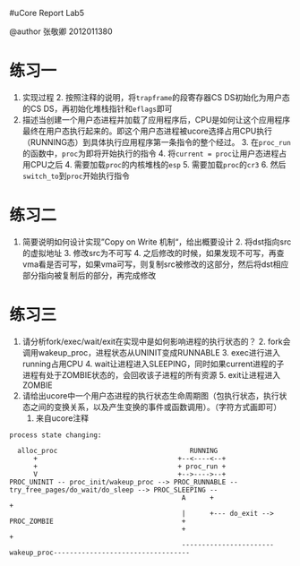 #uCore Report Lab5

@author 张敬卿 2012011380

# 练习一
1. 实现过程
	2. 按照注释的说明，将`trapframe`的段寄存器CS DS初始化为用户态的CS DS，再初始化堆栈指针和`eflags`即可
2. 描述当创建一个用户态进程并加载了应用程序后，CPU是如何让这个应用程序最终在用户态执行起来的。即这个用户态进程被ucore选择占用CPU执行（RUNNING态）到具体执行应用程序第一条指令的整个经过。
	3. 在`proc_run`的函数中，`proc`为即将开始执行的指令
	4. 将`current = proc`让用户态进程占用CPU之后
	4. 需要加载`proc`的内核堆栈的`esp`
	5. 需要加载`proc`的`cr3`
	6. 然后`switch_to`到`proc`开始执行指令

	
# 练习二
1. 简要说明如何设计实现”Copy on Write 机制“，给出概要设计
	2. 将dst指向src的虚拟地址
	3. 修改src为不可写
	4. 之后修改的时候，如果发现不可写，再查vma看是否可写，如果vma可写，则复制src被修改的这部分，然后将dst相应部分指向被复制后的部分，再完成修改

	
# 练习三
1. 请分析fork/exec/wait/exit在实现中是如何影响进程的执行状态的？
	2. fork会调用wakeup_proc，进程状态从UNINIT变成RUNNABLE
	3. exec进行进入running占用CPU
	4. wait让进程进入SLEEPING，同时如果current进程的子进程有处于ZOMBIE状态的，会回收该子进程的所有资源
	5. exit让进程进入ZOMBIE	
2. 请给出ucore中一个用户态进程的执行状态生命周期图（包执行状态，执行状态之间的变换关系，以及产生变换的事件或函数调用）。（字符方式画即可）
	1. 来自ucore注释
```
process state changing:
                                            
  alloc_proc                                 RUNNING
      +                                   +--<----<--+
      +                                   + proc_run +
      V                                   +-->---->--+ 
PROC_UNINIT -- proc_init/wakeup_proc --> PROC_RUNNABLE -- try_free_pages/do_wait/do_sleep --> PROC_SLEEPING --
                                           A      +                                                           +
                                           |      +--- do_exit --> PROC_ZOMBIE                                +
                                           +                                                                  + 
                                           -----------------------wakeup_proc----------------------------------
```